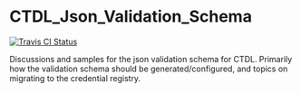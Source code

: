 # CTDL_Json_Validation_Schema

[![Travis CI Status][travis-ci-badge]][travis-ci]

[travis-ci]: https://travis-ci.org/CredentialEngine/CTDL_Json_Validation_Schema
[travis-ci-badge]: https://travis-ci.org/CredentialEngine/CTDL_Json_Validation_Schema.svg?branch=master

Discussions and samples for the json validation schema for CTDL. Primarily how the validation schema should be generated/configured, and topics on migrating to the credential registry.
